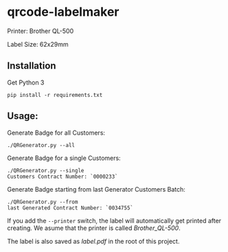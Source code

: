 # qrcode-labelmaker

Printer: Brother QL-500

Label Size: 62x29mm

## Installation
Get Python 3

```
pip install -r requirements.txt
```

## Usage:
Generate Badge for all Customers: 
```
./QRGenerator.py --all
```

Generate Badge for a single Customers: 
```
./QRGenerator.py --single
Customers Contract Number: `0000233`
```


Generate Badge starting from last Generator Customers Batch: 
```
./QRGenerator.py --from
last Generated Contract Number: `0034755`
```

If you add the `--printer` switch, the label will automatically get printed
after creating. We asume that the printer is called *Brother_QL-500*.

The label is also saved as *label.pdf* in the root of this project.
